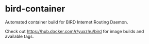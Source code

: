 # bird-container

Automated container build for BIRD Internet Routing Daemon.

Check out https://hub.docker.com/r/yuxzhu/bird for image builds and available tags.
